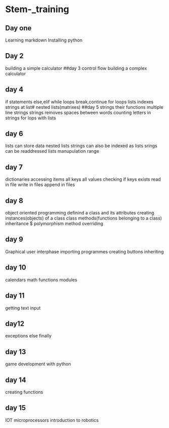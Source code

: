 # Stem-_training
## Day one
Learning markdown
Installing python
## Day 2
building a simple calculator
##day 3
control flow 
building a complex calculator
## day 4
if statements
else,elif
while loops
break,continue
for loops
lists
indexes
strings at list#
nested lists(matrixes)
##day 5
strings
their functions
multiple line strings
strings removes spaces between words
counting letters in strings
for lops with lists
## day 6
lists can store data
nested lists
strings can also be indexed as lists
srings can  be readdressed
lists manupulation
range
## day 7
dictionaries
accessing items
all keys
all values
checking if keys exists
read in file 
write in files
append in files
## day 8
object oriented programming
definind a class and its attributes
creating instances(objects) of a class
class methods(functions belonging to a class)
inheritance $ polymorphism
method overriding
## day 9
Graphical user interphase
importing programmes
creating buttons
inheriting 
## day 10
calendars
math functions
modules
## day 11 
getting text input
## day12
exceptions
else
finally
## day 13
game development with python
## day 14
creating functions 
## day 15
IOT
microprocessors
introduction to robotics




